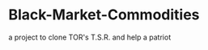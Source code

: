 Black-Market-Commodities
========================

a project to clone TOR's T.S.R. and help a patriot

